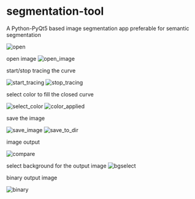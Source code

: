 # segmentation-tool
A Python-PyQt5 based image segmentation app preferable for semantic segmentation

![open](https://github.com/Nishant-Karlupia/segmentation-tool/assets/107272998/5820881d-ec95-4d69-8e1f-37c1982aad7f)

open image
![open_image](https://github.com/Nishant-Karlupia/segmentation-tool/assets/107272998/44b931b1-50b5-4e29-b1b7-035ec85405f2)


start/stop tracing the curve

![start_tracing](https://github.com/Nishant-Karlupia/segmentation-tool/assets/107272998/c5756bda-3ecb-4f42-b4e3-cdc501f2c745)
![stop_tracing](https://github.com/Nishant-Karlupia/segmentation-tool/assets/107272998/a8d589c3-1e30-44d0-af31-88a03691556f)


select color to fill the closed curve

![select_color](https://github.com/Nishant-Karlupia/segmentation-tool/assets/107272998/55e3f588-3cfa-4cd4-99ce-d781988b5dbf)
![color_applied](https://github.com/Nishant-Karlupia/segmentation-tool/assets/107272998/ece49ec8-e892-470c-8d1a-ee937c083fd6)


save the image

![save_image](https://github.com/Nishant-Karlupia/segmentation-tool/assets/107272998/f588b1a1-c1f6-47bd-b4b7-e2f8c618f9a4)
![save_to_dir](https://github.com/Nishant-Karlupia/segmentation-tool/assets/107272998/9d11b8b5-3465-4550-a46e-f18c29aacc35)


image output

![compare](https://github.com/Nishant-Karlupia/segmentation-tool/assets/107272998/1c980a1e-7c17-48db-a360-ecfb1706541f)


select background for the output image
![bgselect](https://github.com/Nishant-Karlupia/segmentation-tool/assets/107272998/f13dd2e7-de88-4e49-9e39-2a25fbdfbbd9)


binary output image

![binary](https://github.com/Nishant-Karlupia/segmentation-tool/assets/107272998/e6b3693e-ba43-4db5-bc41-797ff7d8d14d)
